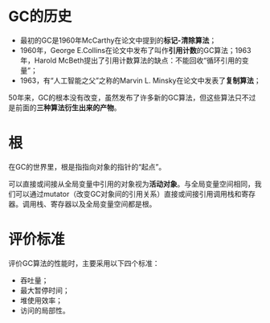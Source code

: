# GC的历史

* 最初的GC是1960年McCarthy在论文中提到的**标记-清除算法**；
* 1960年，George E.Collins在论文中发布了叫作**引用计数**的GC算法；1963年，Harold McBeth提出了引用计数算法的缺点：不能回收“循环引用的变量”；
* 1963，有“人工智能之父”之称的Marvin L. Minsky在论文中发表了**复制算法**；

50年来，GC的根本没有改变，虽然发布了许多新的GC算法，但这些算法只不过是前面的**三种算法衍生出来的产物**。

# 根

在GC的世界里，根是指指向对象的指针的“起点”。

可以直接或间接从全局变量中引用的对象视为**活动对象**。与全局变量空间相同，我们可以通过mutator（改变GC对象间的引用关系）直接或间接引用调用栈和寄存器。调用栈、寄存器以及全局变量空间都是根。

# 评价标准

评价GC算法的性能时，主要采用以下四个标准：

* 吞吐量；
* 最大暂停时间；
* 堆使用效率；
* 访问的局部性。





